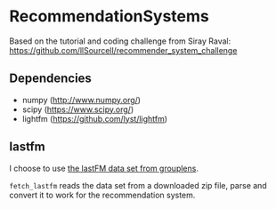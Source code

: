 # RecommendationSystems

Based on the tutorial and coding challenge from Siray Raval: https://github.com/llSourcell/recommender_system_challenge

## Dependencies

- numpy (http://www.numpy.org/)
- scipy (https://www.scipy.org/)
- lightfm (https://github.com/lyst/lightfm)

## lastfm

I choose to use [the lastFM data set from grouplens](https://grouplens.org/datasets/hetrec-2011/). 

`fetch_lastfm` reads the data set from a downloaded zip file, parse and convert it to work for the recommendation system.
